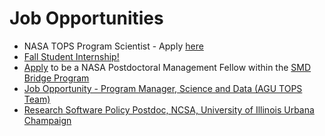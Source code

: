 # Job Opportunities

- NASA TOPS Program Scientist - Apply [here](https://recruiting.adp.com/srccar/public/RTI.home?c=1206101&r=5000864515200&d=ExternalCareerSite#/)
- [Fall Student Internship!](https://nasacentral.force.com/s/course-offering/a0Bt000000A3iWG/increasing-hispanic-serving-institutions-participation-in-open-science)
- [Apply](https://t.co/X8DSfD2z4x) to be a NASA Postdoctoral Management Fellow within the [SMD Bridge Program](https://science.nasa.gov/smd-bridge-program)
- [Job Opportunity - Program Manager, Science and Data (AGU TOPS Team)](https://jobs.agu.org/program-manager-science-andamp-data/job/19185688)
- [Research Software Policy Postdoc, NCSA, University of Illinois Urbana Champaign](https://www.ncsa.illinois.edu/about/careers/#po)
